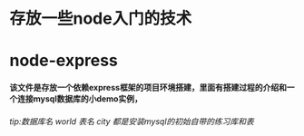 存放一些node入门的技术
==========================
# node-express
#### 该文件是存放一个依赖express框架的项目环境搭建，里面有搭建过程的介绍和一个连接mysql数据库的小demo实例，
###### tip:数据库名 world 表名 city 都是安装mysql的初始自带的练习库和表
